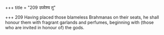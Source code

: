 +++
title = "209 उपवेश्य तु"

+++
209	Having placed those blameless Brahmanas on their seats, he shall honour them with fragrant garlands and perfumes, beginning with (those who are invited in honour of) the gods.